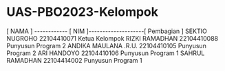 # UAS-PBO2023-Kelompok

[     NAMA     ] ------------ [    NIM    ]--------------------[    Pembagian     ]
 SEKTIO NUGROHO                22104410071                     Ketua Kelompok
 RIZKI RAMADHAN                22104410088                     Punyusun Program 2
 ANDIKA MAULANA .R.U.          22104410105                     Punyusun Program 2
 ARI HANDOYO                   22104410106                     Punyusun Program 1
 SAHRUL RAMADHAN               22104414002                     Punyusun Program 1

